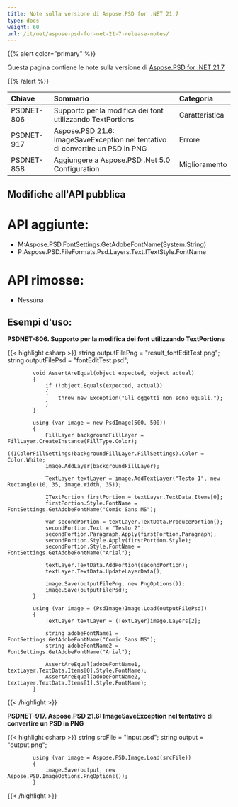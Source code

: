 ```yaml
---
title: Note sulla versione di Aspose.PSD for .NET 21.7
type: docs
weight: 60
url: /it/net/aspose-psd-for-net-21-7-release-notes/
---
```


{{% alert color="primary" %}} 

Questa pagina contiene le note sulla versione di [Aspose.PSD for .NET 21.7](https://www.nuget.org/packages/Aspose.PSD/)

{{% /alert %}} 

|**Chiave**|**Sommario**|**Categoria**|
| :- | :- | :- |
|PSDNET-806|Supporto per la modifica dei font utilizzando TextPortions|Caratteristica|
|PSDNET-917|Aspose.PSD 21.6: ImageSaveException nel tentativo di convertire un PSD in PNG|Errore|
|PSDNET-858|Aggiungere a Aspose.PSD .Net 5.0 Configuration|Miglioramento|

## **Modifiche all'API pubblica**
# **API aggiunte:**
- M:Aspose.PSD.FontSettings.GetAdobeFontName(System.String)
- P:Aspose.PSD.FileFormats.Psd.Layers.Text.ITextStyle.FontName

# **API rimosse:**
- Nessuna

## **Esempi d'uso:**

**PSDNET-806. Supporto per la modifica dei font utilizzando TextPortions**

{{< highlight csharp >}}
            string outputFilePng = "result_fontEditTest.png";
            string outputFilePsd = "fontEditTest.psd";

            void AssertAreEqual(object expected, object actual)
            {
                if (!object.Equals(expected, actual))
                {
                    throw new Exception("Gli oggetti non sono uguali.");
                }
            }

            using (var image = new PsdImage(500, 500))
            {
                FillLayer backgroundFillLayer = FillLayer.CreateInstance(FillType.Color);
                ((IColorFillSettings)backgroundFillLayer.FillSettings).Color = Color.White;
                image.AddLayer(backgroundFillLayer);

                TextLayer textLayer = image.AddTextLayer("Testo 1", new Rectangle(10, 35, image.Width, 35));

                ITextPortion firstPortion = textLayer.TextData.Items[0];
                firstPortion.Style.FontName = FontSettings.GetAdobeFontName("Comic Sans MS");

                var secondPortion = textLayer.TextData.ProducePortion();
                secondPortion.Text = "Testo 2";
                secondPortion.Paragraph.Apply(firstPortion.Paragraph);
                secondPortion.Style.Apply(firstPortion.Style);
                secondPortion.Style.FontName = FontSettings.GetAdobeFontName("Arial");

                textLayer.TextData.AddPortion(secondPortion);
                textLayer.TextData.UpdateLayerData();

                image.Save(outputFilePng, new PngOptions());
                image.Save(outputFilePsd);
            }

            using (var image = (PsdImage)Image.Load(outputFilePsd))
            {
                TextLayer textLayer = (TextLayer)image.Layers[2];

                string adobeFontName1 = FontSettings.GetAdobeFontName("Comic Sans MS");
                string adobeFontName2 = FontSettings.GetAdobeFontName("Arial");

                AssertAreEqual(adobeFontName1, textLayer.TextData.Items[0].Style.FontName);
                AssertAreEqual(adobeFontName2, textLayer.TextData.Items[1].Style.FontName);
            }
{{< /highlight >}}

**PSDNET-917. Aspose.PSD 21.6: ImageSaveException nel tentativo di convertire un PSD in PNG**

{{< highlight csharp >}}
            string srcFile = "input.psd";
            string output = "output.png";

            using (var image = Aspose.PSD.Image.Load(srcFile))
            {
                image.Save(output, new Aspose.PSD.ImageOptions.PngOptions());
            }
{{< /highlight >}}
